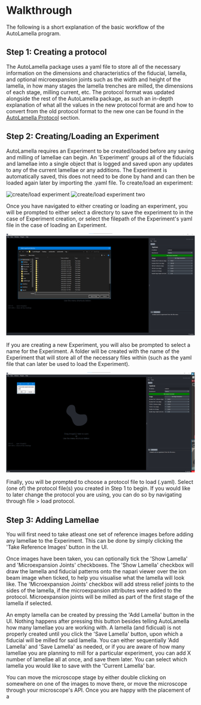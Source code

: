 # Walkthrough
The following is a short explanation of the basic workflow of the AutoLamella program. 

## Step 1: Creating a protocol
The AutoLamella package uses a yaml file to store all of the necessary information on the dimensions and characteristics of the fiducial, lamella, and optional microexpansion joints such as the width and height of the lamella, in how many stages the lamella trenches are milled, the dimensions of each stage, milling current, etc. The protocol format was updated alongside the rest of the AutoLamella package, as such an in-depth explanation of what all the values in the new protocol format are and how to convert from the old protocol format to the new one can be found in the [AutoLamella Protocol](protocol.md) section. 

## Step 2: Creating/Loading an Experiment
AutoLamella requires an Experiment to be created/loaded before any saving and milling of lamellae can begin. An 'Experiment' groups all of the fiducials and lamellae into a single object that is logged and saved upon any updates to any of the current lamellae or any additions. The Experiment is automatically saved, this does not need to be done by hand and can then be loaded again later by importing the .yaml file. To create/load an experiment:

![create/load experiment](img/walkthrough/createExerimentOne.png)
![create/load experiment two](img/walkthrough/createExperimentTwo.png)

Once you have navigated to either creating or loading an experiment, you will be prompted to either select a directory to save the experiment to in the case of Experiment creation, or select the filepath of the Experiment's yaml file in the case of loading an Experiment. 

![select folder/select yaml](img/walkthrough/selectExperimentFolderYaml.png)

If you are creating a new Experiment, you will also be prompted to select a name for the Experiment. A folder will be created with the name of the Experiment that will store all of the necessary files within (such as the yaml file that can later be used to load the Experiment).

![choose Experiment name](img/walkthrough/experimentName.png)

Finally, you will be prompted to choose a protocol file to load (.yaml). Select (one of) the protocol file(s) you created in Step 1 to begin. If you would like to later change the protocol you are using, you can do so by navigating through file > load protocol.

## Step 3: Adding Lamellae
You will first need to take atleast one set of reference images before adding any lamellae to the Experiment. This can be done by simply clicking the 'Take Reference Images' button in the UI. 

Once images have been taken, you can optionally tick the 'Show Lamella' and 'Microexpansion Joints' checkboxes. The 'Show Lamella' checkbox will draw the lamella and fiducial patterns onto the napari viewer over the ion beam image when ticked, to help you visualise what the lamella will look like. The 'Microexpansion Joints' checkbox will add stress relief joints to the sides of the lamella, if the microexpansion attributes were added to the protocol. Microexpansion joints will be milled as part of the first stage of the lamella if selected.

An empty lamella can be created by pressing the 'Add Lamella' button in the UI. Nothing happens after pressing this button besides telling AutoLamella how many lamellae you are working with. A lamella (and fidicual) is not properly created until you click the 'Save Lamella' button, upon which a fiducial will be milled for said lamella. You can either sequentially 'Add Lamella' and 'Save Lamella' as needed, or if you are aware of how many lamellae you are planning to mill for a particular experiment, you can add X number of lamellae all at once, and save them later. You can select which lamella you would like to save with the 'Current Lamella' bar.

You can move the microscope stage by either double clicking on somewhere on one of the images to move there, or move the microscope through your microscope's API. Once you are happy with the placement of a 



